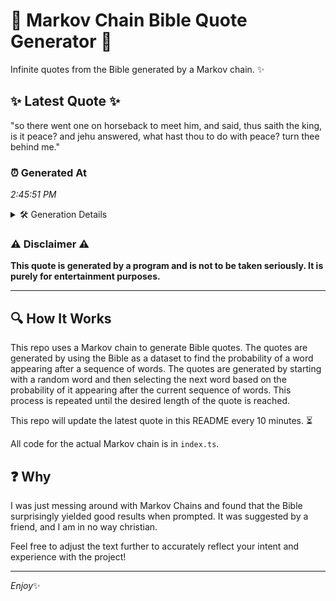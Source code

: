 # 📖 Markov Chain Bible Quote Generator 📖

Infinite quotes from the Bible generated by a Markov chain. ✨

## ✨ Latest Quote ✨
"so there went one on horseback to meet him, and said, thus saith the king, is it peace? and jehu answered, what hast thou to do with peace? turn thee behind me."

### ⏰ Generated At
*2:45:51 PM*

<details>
    <summary>🛠️ Generation Details</summary>
    <p>
        <strong>🌱 Seed:</strong> so<br>
        <strong>🔄 Iterations:</strong> 31<br>
        <strong>📜 Context History:</strong><br>[ so ]: there<br>[ so, there ]: went<br>[ so, there, went ]: one<br>[ so, there, went, one ]: on<br>[ so, there, went, one, on ]: horseback<br>[ so, there, went, one, on, horseback ]: to<br>[ there, went, one, on, horseback, to ]: meet<br>[ went, one, on, horseback, to, meet ]: him,<br>[ one, on, horseback, to, meet, him, ]: and<br>[ on, horseback, to, meet, him,, and ]: said,<br>[ horseback, to, meet, him,, and, said, ]: thus<br>[ to, meet, him,, and, said,, thus ]: saith<br>[ meet, him,, and, said,, thus, saith ]: the<br>[ him,, and, said,, thus, saith, the ]: king,<br>[ and, said,, thus, saith, the, king, ]: is<br>[ said,, thus, saith, the, king,, is ]: it<br>[ thus, saith, the, king,, is, it ]: peace?<br>[ saith, the, king,, is, it, peace? ]: and<br>[ the, king,, is, it, peace?, and ]: jehu<br>[ king,, is, it, peace?, and, jehu ]: answered,<br>[ is, it, peace?, and, jehu, answered, ]: what<br>[ it, peace?, and, jehu, answered,, what ]: hast<br>[ peace?, and, jehu, answered,, what, hast ]: thou<br>[ and, jehu, answered,, what, hast, thou ]: to<br>[ jehu, answered,, what, hast, thou, to ]: do<br>[ answered,, what, hast, thou, to, do ]: with<br>[ what, hast, thou, to, do, with ]: peace?<br>[ hast, thou, to, do, with, peace? ]: turn<br>[ thou, to, do, with, peace?, turn ]: thee<br>[ to, do, with, peace?, turn, thee ]: behind<br>[ do, with, peace?, turn, thee, behind ]: me.<br>
    </p>
</details>

### ⚠️ Disclaimer ⚠️
**This quote is generated by a program and is not to be taken seriously. It is purely for entertainment purposes.**

---

## 🔍 How It Works

This repo uses a Markov chain to generate Bible quotes. The quotes are generated by using the Bible as a dataset to find the probability of a word appearing after a sequence of words. The quotes are generated by starting with a random word and then selecting the next word based on the probability of it appearing after the current sequence of words. This process is repeated until the desired length of the quote is reached.

This repo will update the latest quote in this README every 10 minutes. ⏳

All code for the actual Markov chain is in `index.ts`.

## ❓ Why

I was just messing around with Markov Chains and found that the Bible surprisingly yielded good results when prompted. 
It was suggested by a friend, and I am in no way christian.

Feel free to adjust the text further to accurately reflect your intent and experience with the project!

---

*Enjoy*✨
